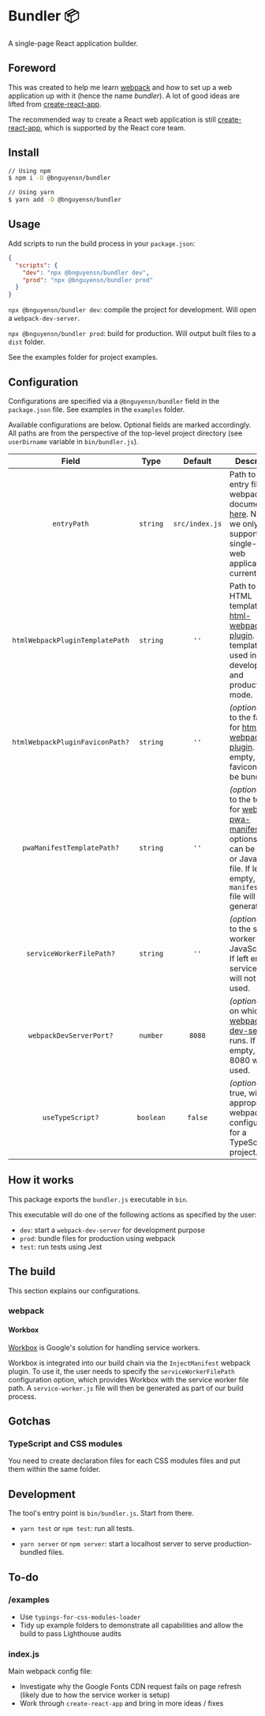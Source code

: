 # Bundler 📦

A single-page React application builder.

## Foreword

This was created to help me learn [webpack](http://webpack.js.org/)
and how to set up a web application up with it (hence the name _bundler_). A
lot of good ideas are lifted from
[create-react-app](https://github.com/facebook/create-react-app).

The recommended way to create a React web application is still
[create-react-app](https://github.com/facebook/create-react-app), which is
supported by the React core team.

## Install

```bash
// Using npm
$ npm i -D @bnguyensn/bundler

// Using yarn
$ yarn add -D @bnguyensn/bundler
```

## Usage

Add scripts to run the build process in your `package.json`:

```json
{
  "scripts": {
    "dev": "npx @bnguyensn/bundler dev",
    "prod": "npx @bnguyensn/bundler prod"
  }
}
```

`npx @bnguyensn/bundler dev`: compile the project for development. Will open a
`webpack-dev-server`.

`npx @bnguyensn/bundler prod`: build for production. Will output built files to
a `dist` folder.

See the examples folder for project examples.

## Configuration

Configurations are specified via a `@bnguyensn/bundler` field in the
`package.json` file. See examples in the `examples` folder.

Available configurations are below. Optional fields are marked accordingly. All
paths are from the perspective of the top-level project directory (see
`userDirname` variable in `bin/bundler.js`).

|              Field              |   Type    |    Default     | Description                                                                                                                                                                                                                        |
| :-----------------------------: | :-------: | :------------: | ---------------------------------------------------------------------------------------------------------------------------------------------------------------------------------------------------------------------------------- |
|           `entryPath`           | `string`  | `src/index.js` | Path to the entry file for webpack. See documentation [here](https://webpack.js.org/concepts/entry-points/). Note that we only support single-page web applications currently.                                                     |
| `htmlWebpackPluginTemplatePath` | `string`  |      `''`      | Path to the HTML template for [html-webpack-plugin](https://github.com/jantimon/html-webpack-plugin). This template is used in both development and production mode.                                                               |
| `htmlWebpackPluginFaviconPath?` | `string`  |      `''`      | _(optional)_ Path to the favicon for [html-webpack-plugin](https://github.com/jantimon/html-webpack-plugin#events). If left empty, a favicon will not be bundled.                                                                  |
|   `pwaManifestTemplatePath?`    | `string`  |      `''`      | _(optional)_ Path to the template for [webpack-pwa-manifest](https://github.com/arthurbergmz/webpack-pwa-manifest)'s options, which can be a JSON or JavaScript file. If left empty, a `manifest.json` file will not be generated. |
|    `serviceWorkerFilePath?`     | `string`  |      `''`      | _(optional)_ Path to the service worker JavaScript file. If left empty, service worker will not be used.                                                                                                                           |
|     `webpackDevServerPort?`     | `number`  |     `8080`     | _(optional)_ Port on which [webpack-dev-server](https://webpack.js.org/guides/development/#using-webpack-dev-server) runs. If left empty, port 8080 will be used.                                                                  |
|        `useTypeScript?`         | `boolean` |    `false`     | _(optional)_ If true, will use appropriate webpack configurations for a TypeScript project.                                                                                                                                        |

## How it works

This package exports the `bundler.js` executable in `bin`.

This executable will do one of the following actions as specified by the user:

- `dev`: start a `webpack-dev-server` for development purpose
- `prod`: bundle files for production using webpack
- `test`: run tests using Jest

## The build

This section explains our configurations.

### webpack 

#### Workbox

[Workbox](https://github.com/GoogleChrome/workbox/releases) is Google's solution
for handling service workers.

Workbox is integrated into our build chain via the `InjectManifest` webpack
plugin. To use it, the user needs to specify the `serviceWorkerFilePath` 
configuration option, which provides Workbox with the service worker file path.
A `service-worker.js` file will then be generated as part of our build process. 

## Gotchas

### TypeScript and CSS modules

You need to create declaration files for each CSS modules files and put them
within the same folder.

## Development

The tool's entry point is `bin/bundler.js`. Start from there.

- `yarn test` or `npm test`: run all tests.

- `yarn server` or `npm server`: start a localhost server to serve
  production-bundled files.

## To-do

### /examples

- Use `typings-for-css-modules-loader`
- Tidy up example folders to demonstrate all capabilities and allow the build
  to pass Lighthouse audits

### index.js

Main webpack config file:

- Investigate why the Google Fonts CDN request fails on page refresh (likely
  due to how the service worker is setup)
- Work through `create-react-app` and bring in more ideas / fixes
